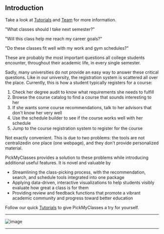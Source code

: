## Introduction

Take a look at [Tutorials](/tutorials.md) and [Team](/about.md) for more information.
 

"What classes should I take next semester?"

"Will this class help me reach my career goals?"

"Do these classes fit well with my work and gym schedules?"

These are probably the most important questions all college students encounter, throughout their academic life, in every single semester.

Sadly, many universities do not provide an easy way to answer these critical questions. Like in our university, the registration system is scattered all over the place. Currently, this is how a student typically registers for a course:

1. Check her degree audit to know what requirements she needs to fulfill
2. Browse the course catalog to find a course that sounds interesting to her
3. If she wants some course recommendations, talk to her advisors that don't know her very well
4. Use the schedule builder to see if the course works well with her schedule
5. Jump to the course registration system to register for the course

Not exactly convenient. This is due to two problems: the tools are not centralizedin one place (one webpage), and they don't provide personalized material.

PickMyClasses provides a solution to these problems while introducing additional useful features. It is novel and valuable by

* Streamlining the class-picking process, with the recommendation, search, and schedule tools integrated into one package
* Applying data-driven, interactive visualizations to help students visibly evaluate how great a class is for them
* Providing review and feedback functions that promote a vibrant academic community and progress toward better education

Follow our quick [Tutorials](/tutorials.md) to give PickMyClasses a try for yourself.

---

![image](https://user-images.githubusercontent.com/33532467/164279487-4880ddbf-7d09-4a5f-88d7-e78418a75a03.png)

---








